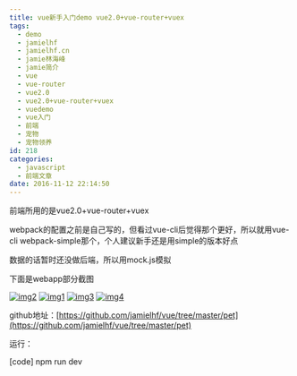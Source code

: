 ```yaml
---
title: vue新手入门demo vue2.0+vue-router+vuex
tags:
  - demo
  - jamielhf
  - jamielhf.cn
  - jamie林海峰
  - jamie简介
  - vue
  - vue-router
  - vue2.0
  - vue2.0+vue-router+vuex
  - vuedemo
  - vue入门
  - 前端
  - 宠物
  - 宠物领养
id: 218
categories:
  - javascript
  - 前端文章
date: 2016-11-12 22:14:50
---
```


前端所用的是vue2.0+vue-router+vuex

webpack的配置之前是自己写的，但看过vue-cli后觉得那个更好，所以就用vue-cli webpack-simple那个，个人建议新手还是用simple的版本好点

数据的话暂时还没做后端，所以用mock.js模拟

下面是webapp部分截图

[![img2](http://www.jamielhf.cn/wp/wp-content/uploads/2016/11/img2.png)](http://www.jamielhf.cn/wp/wp-content/uploads/2016/11/img2.png) [![img1](http://www.jamielhf.cn/wp/wp-content/uploads/2016/11/img1.png)](http://www.jamielhf.cn/wp/wp-content/uploads/2016/11/img1.png) [![img3](http://www.jamielhf.cn/wp/wp-content/uploads/2016/11/img3.png)](http://www.jamielhf.cn/wp/wp-content/uploads/2016/11/img3.png) [![img4](http://www.jamielhf.cn/wp/wp-content/uploads/2016/11/img4.png)](http://www.jamielhf.cn/wp/wp-content/uploads/2016/11/img4.png)

 

 

 

 

 

 

 

 

 

 

 

 

 

 

 

 

 

 

 

 

 

github地址：[https://github.com/jamielhf/vue/tree/master/pet](https://github.com/jamielhf/vue/tree/master/pet)

运行：

[code]
npm run dev
```